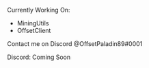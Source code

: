 Currently Working On:
- MiningUtils
- OffsetClient

Contact me on Discord @OffsetPaladin89#0001

Discord: Coming Soon

<!---
QOLModDev/QOLModDev is a ✨ special ✨ repository because its `README.md` (this file) appears on your GitHub profile.
You can click the Preview link to take a look at your changes.
--->
